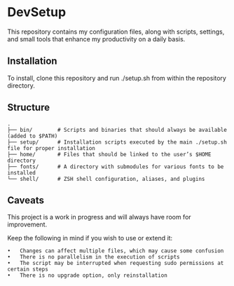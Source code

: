 # DevSetup

This repository contains my configuration files, along with scripts, settings, and small tools that enhance my productivity on a daily basis.

## Installation

To install, clone this repository and run ./setup.sh from within the repository directory.

## Structure

```shell
.
├── bin/        # Scripts and binaries that should always be available (added to $PATH)
├── setup/      # Installation scripts executed by the main ./setup.sh file for proper installation
├── home/       # Files that should be linked to the user’s $HOME directory
├── fonts/      # A directory with submodules for various fonts to be installed
└── shell/      # ZSH shell configuration, aliases, and plugins
```

## Caveats

This project is a work in progress and will always have room for improvement.

Keep the following in mind if you wish to use or extend it:

	•	Changes can affect multiple files, which may cause some confusion
	•	There is no parallelism in the execution of scripts
	•	The script may be interrupted when requesting sudo permissions at certain steps
	•	There is no upgrade option, only reinstallation
